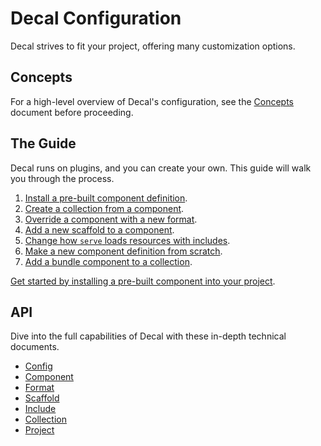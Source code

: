 # Decal Configuration

Decal strives to fit your project, offering many customization options.

## Concepts

For a high-level overview of Decal's configuration, see the [Concepts](concepts.md) document before proceeding.

## The Guide

Decal runs on plugins, and you can create your own. This guide will walk you through the process.

1. [Install a pre-built component definition](01-install-component.md).
2. [Create a collection from a component](02-create-collection.md).
3. [Override a component with a new format](03-override-format.md).
4. [Add a new scaffold to a component](04-add-scaffold.md).
5. [Change how `serve` loads resources with includes](05-use-includes.md).
6. [Make a new component definition from scratch](06-create-component.md).
7. [Add a bundle component to a collection](07-add-bundle.md).

[Get started by installing a pre-built component into your project](01-install-component.md).

## API

Dive into the full capabilities of Decal with these in-depth technical documents.

- [Config](api-config.md)
- [Component](api-component.md)
- [Format](api-format.md)
- [Scaffold](api-scaffold.md)
- [Include](api-include.md)
- [Collection](api-collection.md)
- [Project](api-project.md)
